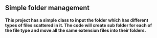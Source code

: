 ## Simple folder management

#### This project has a simple class to input the folder which has different types of files scattered in it. The code will create sub folder for each of the file type and move all the same extension files into their folders.